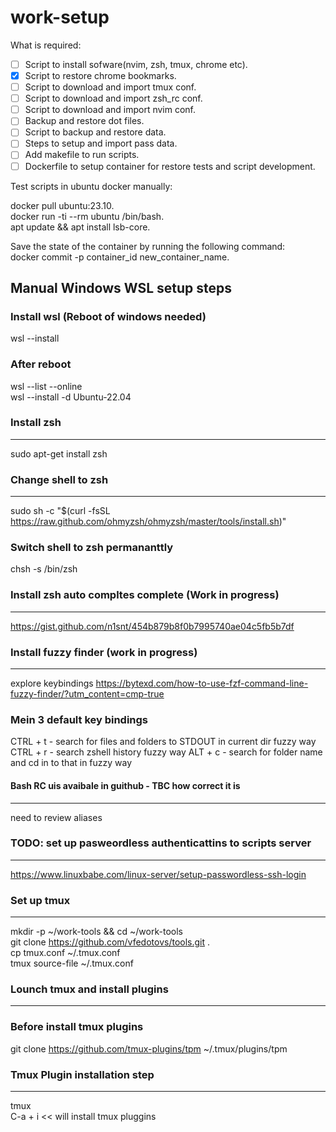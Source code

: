 # work-setup

What is required:   
- [ ] Script to install sofware(nvim, zsh, tmux, chrome etc).   
- [x] Script to restore chrome bookmarks.    
- [ ] Script to download and import tmux conf.    
- [ ] Script to download and import zsh_rc conf.    
- [ ] Script to download and import nvim conf.  
- [ ] Backup and restore dot files.  
- [ ] Script to backup and restore data.  
- [ ] Steps to setup and import pass data.  
- [ ] Add makefile to run scripts.  
- [ ] Dockerfile to setup container for restore tests and script development.  

Test scripts in ubuntu docker manually:      

docker pull ubuntu:23.10.  
docker run -ti --rm ubuntu /bin/bash.  
apt update && apt install lsb-core.  


Save the state of the container by running the following command:   
docker commit -p container_id new_container_name.   


## Manual Windows WSL setup steps   

### Install wsl  (Reboot of windows needed) 
wsl --install   
  
### After reboot   
wsl --list --online   
wsl --install -d Ubuntu-22.04   


### Install zsh
---------------
sudo apt-get install zsh

### Change shell to zsh
---------------------
sudo sh -c "$(curl -fsSL https://raw.github.com/ohmyzsh/ohmyzsh/master/tools/install.sh)"

### Switch shell to zsh permananttly
chsh -s /bin/zsh


### Install zsh auto compltes complete (Work in progress)
---------------
https://gist.github.com/n1snt/454b879b8f0b7995740ae04c5fb5b7df

### Install fuzzy finder (work in progress)
-------------------
explore keybindings
https://bytexd.com/how-to-use-fzf-command-line-fuzzy-finder/?utm_content=cmp-true

### Mein 3 default key bindings
CTRL + t - search for files and folders to STDOUT in current dir fuzzy way
CTRL + r - search zshell history fuzzy way
ALT + c - search for folder name and cd in to that in fuzzy way



#### Bash RC uis avaibale in guithub - TBC how correct it is   
---------------------------------------------------------
need to review aliases 


### TODO: set up pasweordless authenticattins to scripts server
-----------------------------------
https://www.linuxbabe.com/linux-server/setup-passwordless-ssh-login


### Set up tmux  
---------------   
mkdir -p ~/work-tools  && cd ~/work-tools    
git clone https://github.com/vfedotovs/tools.git .    
cp tmux.conf ~/.tmux.conf   
tmux source-file ~/.tmux.conf   

### Lounch tmux and install plugins   
------------------------------------   
### Before install tmux plugins   
git clone https://github.com/tmux-plugins/tpm ~/.tmux/plugins/tpm   

### Tmux Plugin installation step   
----------------------------------  
tmux   
C-a + i  << will install tmux pluggins   
